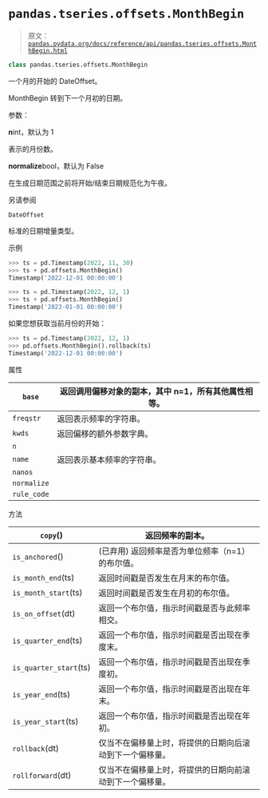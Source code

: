 # `pandas.tseries.offsets.MonthBegin`

> 原文：[`pandas.pydata.org/docs/reference/api/pandas.tseries.offsets.MonthBegin.html`](https://pandas.pydata.org/docs/reference/api/pandas.tseries.offsets.MonthBegin.html)

```py
class pandas.tseries.offsets.MonthBegin
```

一个月的开始的 DateOffset。

MonthBegin 转到下一个月初的日期。

参数：

**n**int，默认为 1

表示的月份数。

**normalize**bool，默认为 False

在生成日期范围之前将开始/结束日期规范化为午夜。

另请参阅

`DateOffset`

标准的日期增量类型。

示例

```py
>>> ts = pd.Timestamp(2022, 11, 30)
>>> ts + pd.offsets.MonthBegin()
Timestamp('2022-12-01 00:00:00') 
```

```py
>>> ts = pd.Timestamp(2022, 12, 1)
>>> ts + pd.offsets.MonthBegin()
Timestamp('2023-01-01 00:00:00') 
```

如果您想获取当前月份的开始：

```py
>>> ts = pd.Timestamp(2022, 12, 1)
>>> pd.offsets.MonthBegin().rollback(ts)
Timestamp('2022-12-01 00:00:00') 
```

属性

| `base` | 返回调用偏移对象的副本，其中 n=1，所有其他属性相等。 |
| --- | --- |
| `freqstr` | 返回表示频率的字符串。 |
| `kwds` | 返回偏移的额外参数字典。 |
| `n` |  |
| `name` | 返回表示基本频率的字符串。 |
| `nanos` |  |
| `normalize` |  |
| `rule_code` |  |

方法

| `copy`() | 返回频率的副本。 |
| --- | --- |
| `is_anchored`() | (已弃用) 返回频率是否为单位频率（n=1）的布尔值。 |
| `is_month_end`(ts) | 返回时间戳是否发生在月末的布尔值。 |
| `is_month_start`(ts) | 返回时间戳是否发生在月初的布尔值。 |
| `is_on_offset`(dt) | 返回一个布尔值，指示时间戳是否与此频率相交。 |
| `is_quarter_end`(ts) | 返回一个布尔值，指示时间戳是否出现在季度末。 |
| `is_quarter_start`(ts) | 返回一个布尔值，指示时间戳是否出现在季度初。 |
| `is_year_end`(ts) | 返回一个布尔值，指示时间戳是否出现在年末。 |
| `is_year_start`(ts) | 返回一个布尔值，指示时间戳是否出现在年初。 |
| `rollback`(dt) | 仅当不在偏移量上时，将提供的日期向后滚动到下一个偏移量。 |
| `rollforward`(dt) | 仅当不在偏移量上时，将提供的日期向前滚动到下一个偏移量。 |
